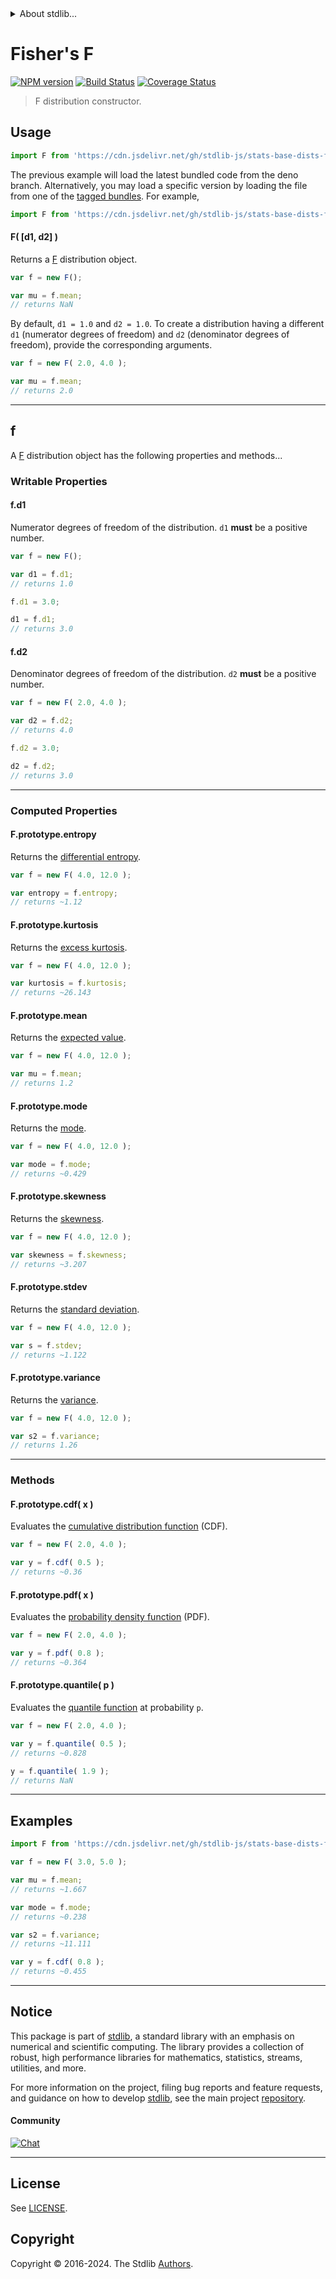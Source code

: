 <!--

@license Apache-2.0

Copyright (c) 2018 The Stdlib Authors.

Licensed under the Apache License, Version 2.0 (the "License");
you may not use this file except in compliance with the License.
You may obtain a copy of the License at

   http://www.apache.org/licenses/LICENSE-2.0

Unless required by applicable law or agreed to in writing, software
distributed under the License is distributed on an "AS IS" BASIS,
WITHOUT WARRANTIES OR CONDITIONS OF ANY KIND, either express or implied.
See the License for the specific language governing permissions and
limitations under the License.

-->


<details>
  <summary>
    About stdlib...
  </summary>
  <p>We believe in a future in which the web is a preferred environment for numerical computation. To help realize this future, we've built stdlib. stdlib is a standard library, with an emphasis on numerical and scientific computation, written in JavaScript (and C) for execution in browsers and in Node.js.</p>
  <p>The library is fully decomposable, being architected in such a way that you can swap out and mix and match APIs and functionality to cater to your exact preferences and use cases.</p>
  <p>When you use stdlib, you can be absolutely certain that you are using the most thorough, rigorous, well-written, studied, documented, tested, measured, and high-quality code out there.</p>
  <p>To join us in bringing numerical computing to the web, get started by checking us out on <a href="https://github.com/stdlib-js/stdlib">GitHub</a>, and please consider <a href="https://opencollective.com/stdlib">financially supporting stdlib</a>. We greatly appreciate your continued support!</p>
</details>

# Fisher's F

[![NPM version][npm-image]][npm-url] [![Build Status][test-image]][test-url] [![Coverage Status][coverage-image]][coverage-url] <!-- [![dependencies][dependencies-image]][dependencies-url] -->

> F distribution constructor.

<!-- Section to include introductory text. Make sure to keep an empty line after the intro `section` element and another before the `/section` close. -->

<section class="intro">

</section>

<!-- /.intro -->

<!-- Package usage documentation. -->



<section class="usage">

## Usage

```javascript
import F from 'https://cdn.jsdelivr.net/gh/stdlib-js/stats-base-dists-f-ctor@deno/mod.js';
```
The previous example will load the latest bundled code from the deno branch. Alternatively, you may load a specific version by loading the file from one of the [tagged bundles](https://github.com/stdlib-js/stats-base-dists-f-ctor/tags). For example,

```javascript
import F from 'https://cdn.jsdelivr.net/gh/stdlib-js/stats-base-dists-f-ctor@v0.2.1-deno/mod.js';
```

#### F( \[d1, d2] )

Returns a [F][f-distribution] distribution object.

```javascript
var f = new F();

var mu = f.mean;
// returns NaN
```

By default, `d1 = 1.0` and `d2 = 1.0`. To create a distribution having a different `d1` (numerator degrees of freedom) and `d2` (denominator degrees of freedom), provide the corresponding arguments.

```javascript
var f = new F( 2.0, 4.0 );

var mu = f.mean;
// returns 2.0
```

* * *

## f

A [F][f-distribution] distribution object has the following properties and methods...

### Writable Properties

#### f.d1

Numerator degrees of freedom of the distribution. `d1` **must** be a positive number.

```javascript
var f = new F();

var d1 = f.d1;
// returns 1.0

f.d1 = 3.0;

d1 = f.d1;
// returns 3.0
```

#### f.d2

Denominator degrees of freedom of the distribution. `d2` **must** be a positive number.

```javascript
var f = new F( 2.0, 4.0 );

var d2 = f.d2;
// returns 4.0

f.d2 = 3.0;

d2 = f.d2;
// returns 3.0
```

* * *

### Computed Properties

#### F.prototype.entropy

Returns the [differential entropy][entropy].

```javascript
var f = new F( 4.0, 12.0 );

var entropy = f.entropy;
// returns ~1.12
```

#### F.prototype.kurtosis

Returns the [excess kurtosis][kurtosis].

```javascript
var f = new F( 4.0, 12.0 );

var kurtosis = f.kurtosis;
// returns ~26.143
```

#### F.prototype.mean

Returns the [expected value][expected-value].

```javascript
var f = new F( 4.0, 12.0 );

var mu = f.mean;
// returns 1.2
```

#### F.prototype.mode

Returns the [mode][mode].

```javascript
var f = new F( 4.0, 12.0 );

var mode = f.mode;
// returns ~0.429
```

#### F.prototype.skewness

Returns the [skewness][skewness].

```javascript
var f = new F( 4.0, 12.0 );

var skewness = f.skewness;
// returns ~3.207
```

#### F.prototype.stdev

Returns the [standard deviation][standard-deviation].

```javascript
var f = new F( 4.0, 12.0 );

var s = f.stdev;
// returns ~1.122
```

#### F.prototype.variance

Returns the [variance][variance].

```javascript
var f = new F( 4.0, 12.0 );

var s2 = f.variance;
// returns 1.26
```

* * *

### Methods

#### F.prototype.cdf( x )

Evaluates the [cumulative distribution function][cdf] (CDF).

```javascript
var f = new F( 2.0, 4.0 );

var y = f.cdf( 0.5 );
// returns ~0.36
```

#### F.prototype.pdf( x )

Evaluates the [probability density function][pdf] (PDF).

```javascript
var f = new F( 2.0, 4.0 );

var y = f.pdf( 0.8 );
// returns ~0.364
```

#### F.prototype.quantile( p )

Evaluates the [quantile function][quantile-function] at probability `p`.

```javascript
var f = new F( 2.0, 4.0 );

var y = f.quantile( 0.5 );
// returns ~0.828

y = f.quantile( 1.9 );
// returns NaN
```

</section>

<!-- /.usage -->

<!-- Package usage notes. Make sure to keep an empty line after the `section` element and another before the `/section` close. -->

<section class="notes">

</section>

<!-- /.notes -->

<!-- Package usage examples. -->

* * *

<section class="examples">

## Examples

<!-- eslint no-undef: "error" -->

```javascript
import F from 'https://cdn.jsdelivr.net/gh/stdlib-js/stats-base-dists-f-ctor@deno/mod.js';

var f = new F( 3.0, 5.0 );

var mu = f.mean;
// returns ~1.667

var mode = f.mode;
// returns ~0.238

var s2 = f.variance;
// returns ~11.111

var y = f.cdf( 0.8 );
// returns ~0.455
```

</section>

<!-- /.examples -->

<!-- Section to include cited references. If references are included, add a horizontal rule *before* the section. Make sure to keep an empty line after the `section` element and another before the `/section` close. -->

<section class="references">

</section>

<!-- /.references -->

<!-- Section for related `stdlib` packages. Do not manually edit this section, as it is automatically populated. -->

<section class="related">

</section>

<!-- /.related -->

<!-- Section for all links. Make sure to keep an empty line after the `section` element and another before the `/section` close. -->


<section class="main-repo" >

* * *

## Notice

This package is part of [stdlib][stdlib], a standard library with an emphasis on numerical and scientific computing. The library provides a collection of robust, high performance libraries for mathematics, statistics, streams, utilities, and more.

For more information on the project, filing bug reports and feature requests, and guidance on how to develop [stdlib][stdlib], see the main project [repository][stdlib].

#### Community

[![Chat][chat-image]][chat-url]

---

## License

See [LICENSE][stdlib-license].


## Copyright

Copyright &copy; 2016-2024. The Stdlib [Authors][stdlib-authors].

</section>

<!-- /.stdlib -->

<!-- Section for all links. Make sure to keep an empty line after the `section` element and another before the `/section` close. -->

<section class="links">

[npm-image]: http://img.shields.io/npm/v/@stdlib/stats-base-dists-f-ctor.svg
[npm-url]: https://npmjs.org/package/@stdlib/stats-base-dists-f-ctor

[test-image]: https://github.com/stdlib-js/stats-base-dists-f-ctor/actions/workflows/test.yml/badge.svg?branch=v0.2.1
[test-url]: https://github.com/stdlib-js/stats-base-dists-f-ctor/actions/workflows/test.yml?query=branch:v0.2.1

[coverage-image]: https://img.shields.io/codecov/c/github/stdlib-js/stats-base-dists-f-ctor/main.svg
[coverage-url]: https://codecov.io/github/stdlib-js/stats-base-dists-f-ctor?branch=main

<!--

[dependencies-image]: https://img.shields.io/david/stdlib-js/stats-base-dists-f-ctor.svg
[dependencies-url]: https://david-dm.org/stdlib-js/stats-base-dists-f-ctor/main

-->

[chat-image]: https://img.shields.io/gitter/room/stdlib-js/stdlib.svg
[chat-url]: https://app.gitter.im/#/room/#stdlib-js_stdlib:gitter.im

[stdlib]: https://github.com/stdlib-js/stdlib

[stdlib-authors]: https://github.com/stdlib-js/stdlib/graphs/contributors

[umd]: https://github.com/umdjs/umd
[es-module]: https://developer.mozilla.org/en-US/docs/Web/JavaScript/Guide/Modules

[deno-url]: https://github.com/stdlib-js/stats-base-dists-f-ctor/tree/deno
[deno-readme]: https://github.com/stdlib-js/stats-base-dists-f-ctor/blob/deno/README.md
[umd-url]: https://github.com/stdlib-js/stats-base-dists-f-ctor/tree/umd
[umd-readme]: https://github.com/stdlib-js/stats-base-dists-f-ctor/blob/umd/README.md
[esm-url]: https://github.com/stdlib-js/stats-base-dists-f-ctor/tree/esm
[esm-readme]: https://github.com/stdlib-js/stats-base-dists-f-ctor/blob/esm/README.md
[branches-url]: https://github.com/stdlib-js/stats-base-dists-f-ctor/blob/main/branches.md

[stdlib-license]: https://raw.githubusercontent.com/stdlib-js/stats-base-dists-f-ctor/main/LICENSE

[f-distribution]: https://en.wikipedia.org/wiki/F_distribution

[cdf]: https://en.wikipedia.org/wiki/Cumulative_distribution_function

[pdf]: https://en.wikipedia.org/wiki/Probability_density_function

[quantile-function]: https://en.wikipedia.org/wiki/Quantile_function

[entropy]: https://en.wikipedia.org/wiki/Entropy_%28information_theory%29

[expected-value]: https://en.wikipedia.org/wiki/Expected_value

[kurtosis]: https://en.wikipedia.org/wiki/Kurtosis

[mode]: https://en.wikipedia.org/wiki/Mode_%28statistics%29

[skewness]: https://en.wikipedia.org/wiki/Skewness

[standard-deviation]: https://en.wikipedia.org/wiki/Standard_deviation

[variance]: https://en.wikipedia.org/wiki/Variance

</section>

<!-- /.links -->
